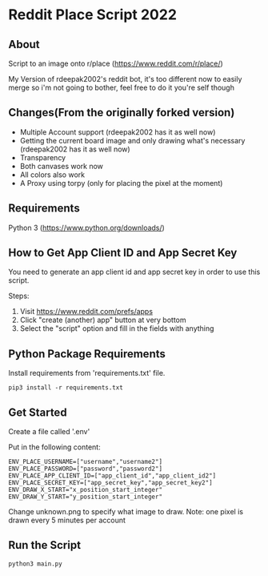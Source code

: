 # Reddit Place Script 2022

## About

Script to an image onto r/place (https://www.reddit.com/r/place/)

My Version of rdeepak2002's reddit bot, it's too different now to easily merge so i'm not going to bother, feel free to do it you're self though

## Changes(From the originally forked version)

- Multiple Account support (rdeepak2002 has it as well now)
- Getting the current board image and only drawing what's necessary (rdeepak2002 has it as well now)
- Transparency
- Both canvases work now
- All colors also work
- A Proxy using torpy (only for placing the pixel at the moment)

## Requirements

Python 3 (https://www.python.org/downloads/)

## How to Get App Client ID and App Secret Key

You need to generate an app client id and app secret key in order to use this script.

Steps:

1. Visit https://www.reddit.com/prefs/apps
2. Click "create (another) app" button at very bottom
3. Select the "script" option and fill in the fields with anything

## Python Package Requirements

Install requirements from 'requirements.txt' file.

```shell
pip3 install -r requirements.txt
```

## Get Started

Create a file called '.env'

Put in the following content:

```text
ENV_PLACE_USERNAME=["username","username2"]
ENV_PLACE_PASSWORD=["password","password2"]
ENV_PLACE_APP_CLIENT_ID=["app_client_id","app_client_id2"]
ENV_PLACE_SECRET_KEY=["app_secret_key","app_secret_key2"]
ENV_DRAW_X_START="x_position_start_integer"
ENV_DRAW_Y_START="y_position_start_integer"
```

Change unknown.png to specify what image to draw. Note: one pixel is drawn every 5 minutes per account

## Run the Script

```
python3 main.py
```
